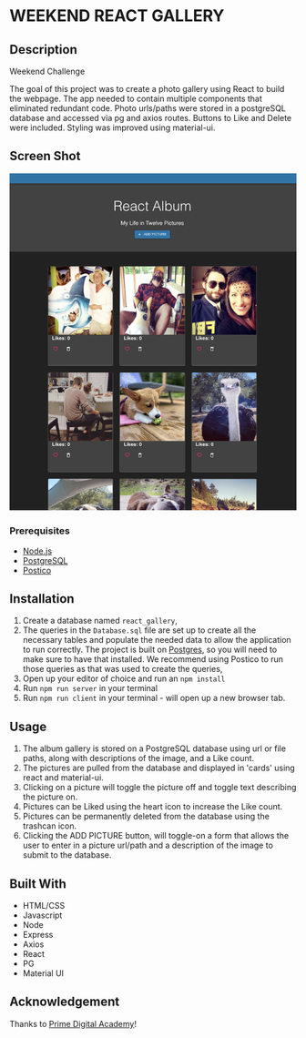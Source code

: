 # WEEKEND REACT GALLERY

## Description
Weekend Challenge

The goal of this project was to create a photo gallery using React to build the webpage.  The app needed to contain multiple components that eliminated redundant code.  Photo urls/paths were stored in a postgreSQL database and accessed via pg and axios routes.  Buttons to Like and Delete were included.  Styling was improved using material-ui.

## Screen Shot

![Project Screen Shot](./public/images/ScreenShot.png)

### Prerequisites


- [Node.js](https://nodejs.org/en/)
- [PostgreSQL](https://www.postgresql.org/)
- [Postico](https://eggerapps.at/postico/)

## Installation

1. Create a database named `react_gallery`,
2. The queries in the `Database.sql` file are set up to create all the necessary tables and populate the needed data to allow the application to run correctly. The project is built on [Postgres](https://www.postgresql.org/download/), so you will need to make sure to have that installed. We recommend using Postico to run those queries as that was used to create the queries, 
3. Open up your editor of choice and run an `npm install`
4. Run `npm run server` in your terminal
5. Run `npm run client` in your terminal - will open up a new browser tab.

## Usage

1. The album gallery is stored on a PostgreSQL database using url or file paths, along with descriptions of the image, and a Like count.
2. The pictures are pulled from the database and displayed in 'cards' using react and material-ui.
3. Clicking on a picture will toggle the picture off and toggle text describing the picture on.
4. Pictures can be Liked using the heart icon to increase the Like count.
5. Pictures can be permanently deleted from the database using the trashcan icon.
6. Clicking the ADD PICTURE button, will toggle-on a form that allows the user to enter in a picture url/path and a description of the image to submit to the database.


## Built With

- HTML/CSS
- Javascript
- Node
- Express
- Axios
- React
- PG
- Material UI


## Acknowledgement
Thanks to [Prime Digital Academy](www.primeacademy.io)!
